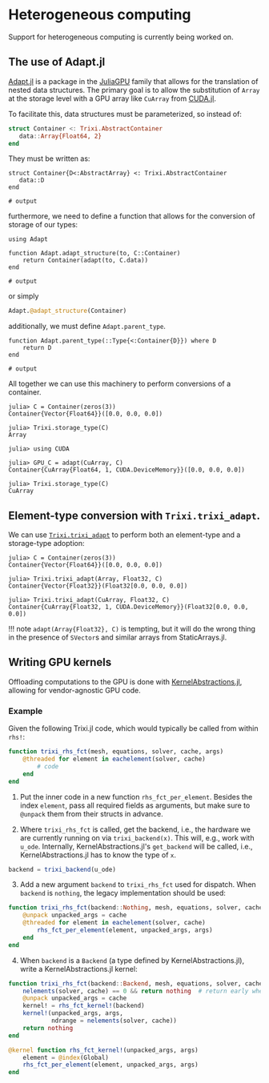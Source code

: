 # Heterogeneous computing

Support for heterogeneous computing is currently being worked on.

## The use of Adapt.jl

[Adapt.jl](https://github.com/JuliaGPU/Adapt.jl) is a package in the
[JuliaGPU](https://github.com/JuliaGPU) family that allows for
the translation of nested data structures. The primary goal is to allow the substitution of `Array` 
at the storage level with a GPU array like `CuArray` from [CUDA.jl](https://github.com/JuliaGPU/CUDA.jl).

To facilitate this, data structures must be parameterized, so instead of:

```julia
struct Container <: Trixi.AbstractContainer
   data::Array{Float64, 2}
end
```

They must be written as:

```jldoctest adapt; output = false, setup=:(import Trixi)
struct Container{D<:AbstractArray} <: Trixi.AbstractContainer
   data::D
end

# output

```

furthermore, we need to define a function that allows for the conversion of storage
of our types: 

```jldoctest adapt; output = false
using Adapt

function Adapt.adapt_structure(to, C::Container)
    return Container(adapt(to, C.data))
end

# output

```

or simply

```julia
Adapt.@adapt_structure(Container)
```

additionally, we must define `Adapt.parent_type`.

```jldoctest adapt; output = false
function Adapt.parent_type(::Type{<:Container{D}}) where D
    return D
end

# output

```

All together we can use this machinery to perform conversions of a container.

```jldoctest adapt
julia> C = Container(zeros(3))
Container{Vector{Float64}}([0.0, 0.0, 0.0])

julia> Trixi.storage_type(C)
Array
```


```julia-repl
julia> using CUDA

julia> GPU_C = adapt(CuArray, C)
Container{CuArray{Float64, 1, CUDA.DeviceMemory}}([0.0, 0.0, 0.0])

julia> Trixi.storage_type(C)
CuArray
```

## Element-type conversion with `Trixi.trixi_adapt`.

We can use [`Trixi.trixi_adapt`](@ref) to perform both an element-type and a storage-type adoption:

```jldoctest adapt
julia> C = Container(zeros(3))
Container{Vector{Float64}}([0.0, 0.0, 0.0])

julia> Trixi.trixi_adapt(Array, Float32, C)
Container{Vector{Float32}}(Float32[0.0, 0.0, 0.0])
```

```julia-repl
julia> Trixi.trixi_adapt(CuArray, Float32, C)
Container{CuArray{Float32, 1, CUDA.DeviceMemory}}(Float32[0.0, 0.0, 0.0])
```

!!! note
    `adapt(Array{Float32}, C)` is tempting, but it will do the wrong thing
    in the presence of `SVector`s and similar arrays from StaticArrays.jl.


## Writing GPU kernels

Offloading computations to the GPU is done with
[KernelAbstractions.jl](https://github.com/JuliaGPU/KernelAbstractions.jl),
allowing for vendor-agnostic GPU code.

### Example

Given the following Trixi.jl code, which would typically be called from within `rhs!`:

```julia
function trixi_rhs_fct(mesh, equations, solver, cache, args)
    @threaded for element in eachelement(solver, cache)
        # code
    end
end
```

1.  Put the inner code in a new function `rhs_fct_per_element`. Besides the index
    `element`, pass all required fields as arguments, but make sure to `@unpack` them from
    their structs in advance.

2.  Where `trixi_rhs_fct` is called, get the backend, i.e., the hardware we are currently
    running on via `trixi_backend(x)`.
    This will, e.g., work with `u_ode`. Internally, KernelAbstractions.jl's `get_backend`
    will be called, i.e., KernelAbstractions.jl has to know the type of `x`.

```julia
backend = trixi_backend(u_ode)
```

3.  Add a new argument `backend` to `trixi_rhs_fct` used for dispatch.
    When `backend` is `nothing`, the legacy implementation should be used:
```julia
function trixi_rhs_fct(backend::Nothing, mesh, equations, solver, cache, args)
    @unpack unpacked_args = cache
    @threaded for element in eachelement(solver, cache)
        rhs_fct_per_element(element, unpacked_args, args)
    end
end
```

4.  When `backend` is a `Backend` (a type defined by KernelAbstractions.jl), write a
    KernelAbstractions.jl kernel:
```julia
function trixi_rhs_fct(backend::Backend, mesh, equations, solver, cache, args)
    nelements(solver, cache) == 0 && return nothing  # return early when there are no elements
    @unpack unpacked_args = cache
    kernel! = rhs_fct_kernel!(backend)
    kernel!(unpacked_args, args,
            ndrange = nelements(solver, cache))
    return nothing
end

@kernel function rhs_fct_kernel!(unpacked_args, args)
    element = @index(Global)
    rhs_fct_per_element(element, unpacked_args, args)
end
```
